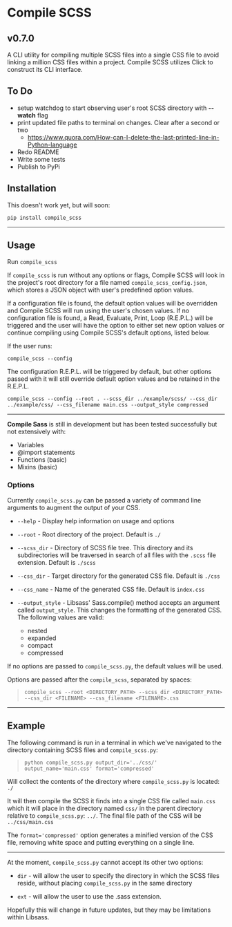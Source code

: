 # Compile SCSS

## v0.7.0

A CLI utility for compiling multiple SCSS files into a single CSS file to avoid linking a million CSS files within a project. Compile SCSS utilizes Click to construct its CLI interface.

## To Do

* setup watchdog to start observing user's root SCSS directory with **--watch** flag
* print updated file paths to terminal on changes. Clear after a second or two
  * <https://www.quora.com/How-can-I-delete-the-last-printed-line-in-Python-language>
* Redo README
* Write some tests
* Publish to PyPi

## Installation

This doesn't work yet, but will soon:

`pip install compile_scss`

---

## Usage

Run `compile_scss`

If `compile_scss` is run without any options or flags, Compile SCSS will look in the project's root directory for a file named `compile_scss_config.json`, which stores a JSON object with user's predefined option values.

If a configuration file is found, the default option values will be overridden and Compile SCSS will run using the user's chosen values. If no configuration file is found, a Read, Evaluate, Print, Loop (R.E.P.L.) will be triggered and the user will have the option to either set new option values or continue compiling using Compile SCSS's default options, listed below.

If the user runs:

`compile_scss --config`

The configuration R.E.P.L. will be triggered by default, but other options passed with it will still override default option values and be retained in the R.E.P.L.

`compile_scss --config --root . --scss_dir ../example/scss/ --css_dir ../example/css/ --css_filename main.css --output_style compressed`

---

**Compile Sass** is still in development but has been tested successfully but not extensively with:

* Variables
* @import statements
* Functions (basic)
* Mixins (basic)

### Options

Currently `compile_scss.py` can be passed a variety of command line arguments to augment the output of your CSS.

* `--help` - Display help information on usage and options

* `--root` - Root directory of the project. Default is `./`

* `--scss_dir` - Directory of SCSS file tree. This directory and its subdirectories will be traversed in search of all files with the `.scss` file extension. Default is `./scss`

* `--css_dir` - Target directory for the generated CSS file. Default is `./css`

* `--css_name` - Name of the generated CSS file. Default is `index.css`

* `--output_style` - Libsass' Sass.compile() method accepts an argument called `output_style`. This changes the formatting of the generated CSS. The following values are valid:

  * nested
  * expanded
  * compact
  * compressed

If no options are passed to `compile_scss.py`, the default values will be used.

Options are passed after the `compile_scss`, separated by spaces:

>`compile_scss --root <DIRECTORY_PATH> --scss_dir <DIRECTORY_PATH> --css_dir <FILENAME> --css_filename <FILENAME>.css`

---

## Example

The following command is run in a terminal in which we've navigated to the directory containing SCSS files and `compile_scss.py`:

>`python compile_scss.py output_dir='../css/' output_name='main.css' format='compressed'`

Will collect the contents of the directory where `compile_scss.py` is located: `./`

It will then compile the SCSS it finds into a single CSS file called `main.css` which it will place in the directory named `css/` in the parent directory relative to `compile_scss.py`: `../`. The final file path of the CSS will be `../css/main.css`

The `format='compressed'` option generates a minified version of the CSS file, removing white space and putting everything on a single line.

---

At the moment, `compile_scss.py` cannot accept its other two options:

* `dir` - will allow the user to specify the directory in which the SCSS files reside, without placing `compile_scss.py` in the same directory

* `ext` - will allow the user to use the .sass extension.

Hopefully this will change in future updates, but they may be limitations within Libsass.
